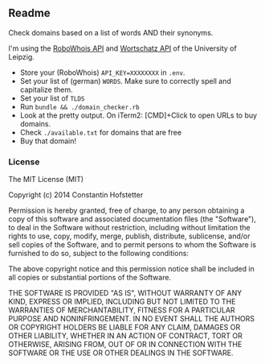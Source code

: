 ## Readme

Check domains based on a list of words AND their synonyms.

I'm using the [RoboWhois API](https://www.robowhois.com/) and [Wortschatz API](http://wortschatz.informatik.uni-leipzig.de) of the University of Leipzig.

* Store your (RoboWhois) ```API_KEY=XXXXXXXX``` in ```.env```.
* Set your list of  (german) ```WORDS```. Make sure to correctly spell and capitalize them.
* Set your list of ```TLDS```
* Run ```bundle && ./domain_checker.rb```
* Look at the pretty output. On iTerm2: [CMD]+Click to open URLs to buy domains.
* Check ```./available.txt``` for domains that are free
* Buy that domain!


### License

The MIT License (MIT)

Copyright (c) 2014 Constantin Hofstetter

Permission is hereby granted, free of charge, to any person obtaining a copy
of this software and associated documentation files (the "Software"), to deal
in the Software without restriction, including without limitation the rights
to use, copy, modify, merge, publish, distribute, sublicense, and/or sell
copies of the Software, and to permit persons to whom the Software is
furnished to do so, subject to the following conditions:

The above copyright notice and this permission notice shall be included in all
copies or substantial portions of the Software.

THE SOFTWARE IS PROVIDED "AS IS", WITHOUT WARRANTY OF ANY KIND, EXPRESS OR
IMPLIED, INCLUDING BUT NOT LIMITED TO THE WARRANTIES OF MERCHANTABILITY,
FITNESS FOR A PARTICULAR PURPOSE AND NONINFRINGEMENT. IN NO EVENT SHALL THE
AUTHORS OR COPYRIGHT HOLDERS BE LIABLE FOR ANY CLAIM, DAMAGES OR OTHER
LIABILITY, WHETHER IN AN ACTION OF CONTRACT, TORT OR OTHERWISE, ARISING FROM,
OUT OF OR IN CONNECTION WITH THE SOFTWARE OR THE USE OR OTHER DEALINGS IN THE
SOFTWARE.
